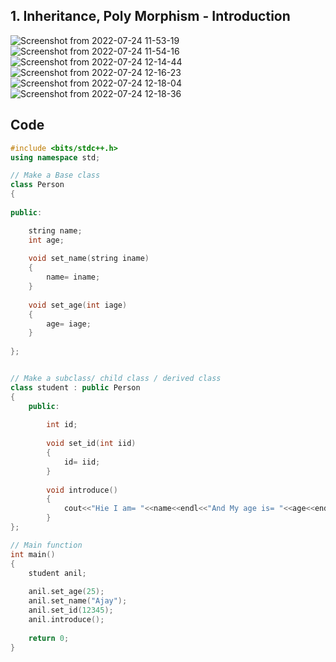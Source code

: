 ## 1. Inheritance, Poly Morphism - Introduction

![Screenshot from 2022-07-24 11-53-19](https://user-images.githubusercontent.com/109052326/180635948-f3d37726-4181-4e42-bc24-435f642160d9.png)
![Screenshot from 2022-07-24 11-54-16](https://user-images.githubusercontent.com/109052326/180635950-8cf3d368-4bbe-4148-b66a-7ffce00d2745.png)
![Screenshot from 2022-07-24 12-14-44](https://user-images.githubusercontent.com/109052326/180635952-9ba21f44-9473-4651-baaa-137111310a66.png)
![Screenshot from 2022-07-24 12-16-23](https://user-images.githubusercontent.com/109052326/180635953-e669bc0c-c32f-4fd8-8d38-4c726e09e42a.png)
![Screenshot from 2022-07-24 12-18-04](https://user-images.githubusercontent.com/109052326/180635956-61193ba8-62bc-4ece-8bcf-faca965bb17b.png)
![Screenshot from 2022-07-24 12-18-36](https://user-images.githubusercontent.com/109052326/180635958-bc628f46-9db0-4481-940f-364f1ab01c18.png)


## Code

```cpp
#include <bits/stdc++.h>
using namespace std;

// Make a Base class
class Person
{
    
public:

    string name;
    int age;
    
    void set_name(string iname)
    {
        name= iname;
    }
    
    void set_age(int iage)
    {
        age= iage;
    }
    
};


// Make a subclass/ child class / derived class
class student : public Person
{
    public:
        
        int id;
        
        void set_id(int iid)
        {
            id= iid;
        }
        
        void introduce()
        {
            cout<<"Hie I am= "<<name<<endl<<"And My age is= "<<age<<endl<<"Student id= "<<id<<endl;
        }
};

// Main function
int main()
{
    student anil;
    
    anil.set_age(25);
    anil.set_name("Ajay");
    anil.set_id(12345);
    anil.introduce();
    
    return 0;
}


```
